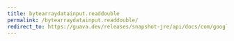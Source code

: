 ```yaml
---
title: bytearraydatainput.readdouble
permalink: /bytearraydatainput.readdouble/
redirect_to: https://guava.dev/releases/snapshot-jre/api/docs/com/google/common/io/ByteArrayDataInput.html#readDouble--
---
```

